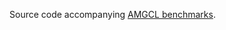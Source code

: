 Source code accompanying
[AMGCL benchmarks](http://amgcl.readthedocs.io/en/latest/benchmarks.html).
